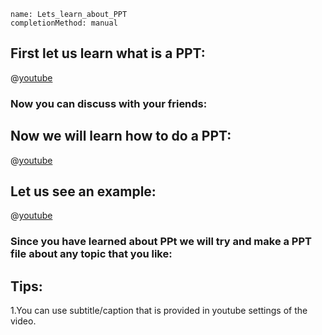 ```ngMeta
name: Lets_learn_about_PPT
completionMethod: manual
```


## First let us learn what is a PPT:

@[youtube](xeqTnHO66SU)



### Now you can discuss with your friends:

## Now we will learn how to do a PPT:

@[youtube](Vx4yLPh2nNk)

## Let us see an example:

@[youtube](vSuQQgiimy8)


### Since you have learned about PPt we will try and make a PPT file about any topic that you like:



## Tips:

1.You can use subtitle/caption that is  provided in youtube settings of the video.

